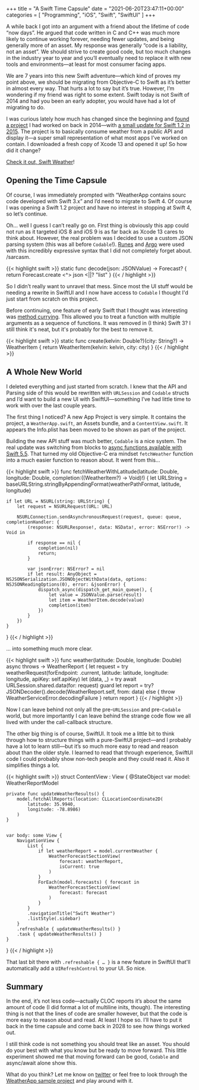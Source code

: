 +++
title = "A Swift Time Capsule"
date = "2021-06-20T23:47:11+00:00"
categories = [
  "Programming",
  "iOS",
  "Swift",
  "SwiftUI"
]
+++

A while back I got into an argument with a friend about the lifetime of code “now days”. He argued that code written in C and C++ was much more likely to continue working forever, needing fewer updates, and being generally more of an asset. My response was generally “code is a liability, not an asset”. We should strive to create good code, but too much changes in the industry year to year and you’ll eventually need to replace it with new tools and environments—at least for most consumer facing apps.

We are 7 years into this new Swift adventure—which kind of proves my point above, we should be migrating from Objective-C to Swift as it’s better in almost every way. That hurts a lot to say but it’s true. However, I’m wondering if my friend was right to some extent. Swift today is not Swift of 2014 and had you been an early adopter, you would have had a lot of migrating to do.

I was curious lately how much has changed since the beginning and [found a project](https://github.com/jnjosh/WeatherApp-Swift) I had worked on back in 2014—with [a small update for Swift 1.2 in 2015](https://jnjosh.com/posts/swift-you-slash-ve-changed-so-much/). The project is to basically consume weather from a public API and display it—a super small representation of what most apps I’ve worked on contain. I downloaded a fresh copy of Xcode 13 and opened it up! So how did it change?

[Check it out, Swift Weather](https://github.com/jnjosh/WeatherApp-Swift)!

## Opening the Time Capsule

Of course, I was immediately prompted with “WeatherApp contains sourc code developed with Swift 3.x” and I’d need to migrate to Swift 4. Of course I was opening a Swift 1.2 project and have no interest in stopping at Swift 4, so let’s continue.

Oh… well I guess I can’t really go on. FIrst thing is obviously this app could not run as it targeted iOS 8 and iOS 9 is as far back as Xcode 13 cares to think about. However, the real problem was I decided to use a custom JSON parsing system (this was all before `Codable`!). [Runes](https://github.com/thoughtbot/Runes) and [Argo](https://github.com/thoughtbot/Argo) were used with this incredibly expressive syntax that I did not completely forget about. /sarcasm.


{{< highlight swift >}}
static func decode(json: JSONValue) -> Forecast? {
    return Forecast.create
        <^> json <||? "list"
}
{{< / highlight >}}

So I didn’t really want to unravel that mess. Since most the UI stuff would be needing a rewrite in SwiftUI and I now have access to `Codable` I thought I'd just start from scratch on this project.

Before continuing, one feature of early Swift that I thought was interesting was [method currying](https://en.wikipedia.org/wiki/Currying). This allowed you to treat a function with multiple arguments as a sequence of functions. It was removed in (I think) Swift 3? I still think it's neat, but it's probably for the best to remove it.

{{< highlight swift >}}
static func create(kelvin: Double?)(city: String?) -> WeatherItem {
    return WeatherItem(kelvin: kelvin, city: city)
}
{{< / highlight >}}

## A Whole New World

I deleted everything and just started from scratch. I knew that the API and Parsing side of this would be rewritten with `URLSession` and `Codable` structs and I’d want to build a new UI with SwiftUI—something I’ve had little time to work with over the last couple years.

The first thing I noticed? A new App Project is very simple. It contains the project, a `WeatherApp.swift`, an Assets bundle, and a `ContentView.swift`. It appears the Info.plist has been moved to be shown as part of the project.

Building the new API stuff was much better, `Codable` is a nice system. The real update was switching from blocks to [async functions available with Swift 5.5](https://developer.apple.com/videos/play/wwdc2021/10132/). That turned my old Objective-C era mindset `fetchWeather` function into a much easier function to reason about. It went from this…

{{< highlight swift >}}
func fetchWeatherWithLatitude(latitude: Double, longitude: Double, completion:((WeatherItem?) -> Void)!) {
	let URLString = baseURLString.stringByAppendingFormat(weatherPathFormat, latitude, longitude)
	
	if let URL = NSURL(string: URLString) {
		let request = NSURLRequest(URL: URL)
		
		NSURLConnection.sendAsynchronousRequest(request, queue: queue, completionHandler: {
			(response: NSURLResponse!, data: NSData!, error: NSError!) -> Void in
			
			if response == nil {
				completion(nil)
				return;
			}
			
			var jsonError: NSError? = nil
			if let result: AnyObject = NSJSONSerialization.JSONObjectWithData(data, options: NSJSONReadingOptions(0), error: &jsonError) {
				dispatch_async(dispatch_get_main_queue(), {
					let value = JSONValue.parse(result)
					let item = WeatherItem.decode(value)
					completion(item)
				})
			}
		})
	}
}
{{< / highlight >}}

… into something much more clear.

{{< highlight swift >}}
func weather(latitude: Double, longitude: Double) async throws -> WeatherReport {
	let request = try weatherRequest(forEndpoint: .current,
									 latitude: latitude,
									 longitude: longitude,
									 apiKey: self.apiKey)
	let (data, _) = try await URLSession.shared.data(for: request)
	guard let report = try? JSONDecoder().decode(WeatherReport.self, from: data) else {
		throw WeatherServiceError.decodingFailure
	}
	return report
}
{{< / highlight >}}

Now I can leave behind not only all the pre-`URLSession` and pre-`Codable` world, but more importantly I can leave behind the strange code flow we all lived with under the call-callback structure.

The other big thing is of course, SwiftUI. It took me a little bit to think through how to structure things with a pure-SwiftUI project—and I probably have a lot to learn still—but it’s so much more easy to read and reason about than the older style. I learned to read that through experience, SwiftUI code I could probably show non-tech people and they could read it. Also it simplifies things a lot.

{{< highlight swift >}}
struct ContentView : View {
    @StateObject var model: WeatherReportModel


    private func updateWeatherResults() {
        model.fetchAllReports(location: CLLocationCoordinate2D(
            latitude: 35.9940,
            longitude: -78.8986)
        )
    }

    
    var body: some View {
        NavigationView {
			List {
				if let weatherReport = model.currentWeather {
					WeatherForecastSectionView(
						forecast: weatherReport,
						isCurrent: true
					)
				}
				ForEach(model.forecasts) { forecast in
					WeatherForecastSectionView(
						forecast: forecast
					)
				}
			}
			.navigationTitle("Swift Weather")
			.listStyle(.sidebar)
        }
        .refreshable { updateWeatherResults() }
        .task { updateWeatherResults() }
    }
}
{{< / highlight >}}

That last bit there with `.refreshable { … }` is a new feature in SwiftUI that'll automatically add a `UIRefreshControl` to your UI. So nice.

## Summary

In the end, it’s not less code—actually CLOC reports it’s about the same amount of code (I did format a lot of multiline inits, though). The interesting thing is not that the lines of code are smaller however, but that the code is more easy to reason about and read. At least I hope so. I’ll have to put it back in the time capsule and come back in 2028 to see how things worked out.

I still think code is not something you should treat like an asset. You should do your best with what you know but be ready to move forward. This little experiment showed me that moving forward can be good, `Codable` and async/await alone show this.

What do you think? Let me know on [twitter](https://twitter.com/jnjosh) or feel free to look through the [WeatherApp sample project](https://github.com/jnjosh/WeatherApp-Swift) and play around with it.

